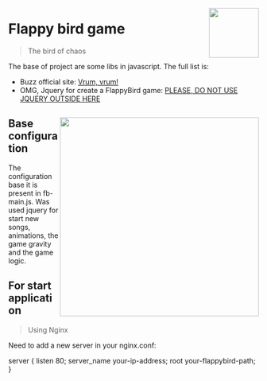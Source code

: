 <img
  src="http://2.bp.blogspot.com/-J_DyVs7f4lE/VAUhqykQXYI/AAAAAAAALaE/AoPhYzqCWjE/s1600/Flappy%2BBird%2B1.gif" 
  align="right"
  width="100"
  height="100"
/>

# Flappy bird game
> The bird of chaos 

The base of project are some libs in javascript. The full list is:

- Buzz official site: [Vrum, vrum!](https://buzz.jaysalvat.com/)
- OMG, Jquery for create a FlappyBird game: [PLEASE, DO NOT USE JQUERY OUTSIDE HERE](https://jquery.com/)

##

<img
  src="https://pics.me.me/lets-see-what-our-app-is-really-using-backbone-jquery-62515099.png"
  align="right"
  with="500"
  height="400"
/>

## Base configuration

The configuration base it is present in fb-main.js.
Was used jquery for start new songs, animations, the game gravity and the game logic.

## For start application

> Using Nginx

Need to add a new server in your nginx.conf:

server {
  listen      80;
  server_name your-ip-address;
  root your-flappybird-path;
}
